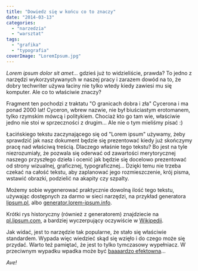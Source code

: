```yaml
---
title: "Dowiedz się w końcu co to znaczy"
date: "2014-03-13"
categories: 
  - "narzedzia"
  - "warsztat"
tags: 
  - "grafika"
  - "typografia"
coverImage: "LoremIpsum.jpg"
---
```


_Lorem ipsum dolor sit amet..._ gdzieś już to widzieliście, prawda? To jedno z narzędzi wykorzystywanych w naszej pracy i zarazem dowód na to, że dobry techwriter używa łaciny nie tylko wtedy kiedy zawiesi mu się komputer. Ale co to właściwie znaczy?

Fragment ten pochodzi z traktatu "O granicach dobra i zła" Cycerona i ma ponad 2000 lat! Cyceron, wbrew nazwie, nie był biuściastym erotomanem, tylko rzymskim mówcą i politykiem. Chociaż kto go tam wie, właściwie jedno nie stoi w sprzeczności z drugim... Ale nie o tym mieliśmy pisać :)

Łacińskiego tekstu zaczynającego się od "Lorem ipsum" używamy, żeby sprawdzić jak nasz dokument będzie się prezentować kiedy już skończymy pracę nad właściwą treścią. Dlaczego właśnie tego tekstu? Bo jest na tyle niezrozumiały, że pozwala się oderwać od zawartości merytorycznej naszego przyszłego dzieła i ocenić jak będzie się docelowo prezentować od strony wizualnej, graficznej, typograficznej... Dzięki temu nie trzeba czekać na całość tekstu, aby zaplanować jego rozmieszczenie, krój pisma, wstawić obrazki, podzielić na akapity czy szpalty.

Możemy sobie wygenerować praktycznie dowolną ilość tego tekstu, używając dostępnych za darmo w sieci narzędzi, na przykład generatora [lipsum.pl](http://lipsum.pl/), albo [generator.lorem-ipsum.info](http://generator.lorem-ipsum.info/).

Krótki rys historyczny (również z generatorem) znajdziecie na [pl.lipsum.com](http://pl.lipsum.com/), a bardziej wyczerpujący oczywiście w [Wikipedii](http://pl.wikipedia.org/wiki/Lorem_ipsum).

Jak widać, jest to narzędzie tak popularne, że stało się właściwie standardem. Wypada więc wiedzieć skąd się wzięło i do czego może się przydać. Warto też pamiętać, że jest to tylko tymczasowy wypełniacz. W przeciwnym wypadku wpadka może być [baaaardzo efektowna](http://www.elezea.com/2014/02/lorem-ipsum-gone-wrong/)...

_Ave!_
